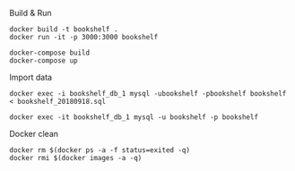 Build & Run

    docker build -t bookshelf .
    docker run -it -p 3000:3000 bookshelf

    docker-compose build
    docker-compose up

Import data

    docker exec -i bookshelf_db_1 mysql -ubookshelf -pbookshelf bookshelf < bookshelf_20180918.sql

    docker exec -it bookshelf_db_1 mysql -u bookshelf -p bookshelf

Docker clean

    docker rm $(docker ps -a -f status=exited -q)
    docker rmi $(docker images -a -q)
